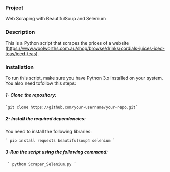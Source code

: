 ### Project
Web Scraping with BeautifulSoup and Selenium
### Description
This is a Python script that scrapes the prices of a website (https://www.woolworths.com.au/shop/browse/drinks/cordials-juices-iced-teas/iced-teas). 
### Installation
To run this script, make sure you have Python 3.x installed on your system.
You also need tofollow this steps:

##### 1- Clone the repository:
```
`git clone https://github.com/your-username/your-repo.git`
```
##### 2- Install the required dependencies:
You need to install the following libraries:
```
` pip install requests beautifulsoup4 selenium `
```

##### 3-Run the script using the following command: 
```
 ` python Scraper_Selenium.py ` 
```


